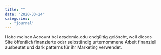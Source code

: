 ```yaml
---
title: ""
date: "2020-03-24"
categories: 
  - "journal"
---
```


Habe meinen Account bei academia.edu endgültig gelöscht, weil dieses Site öffentlich finanzierte oder selbständig unternommene Arbeit finanziell ausbeutet und dark patterns für ihr Marketing verwendet.
